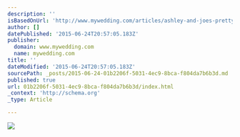 ```yaml
---
description: ''
isBasedOnUrl: 'http://www.mywedding.com/articles/ashley-and-joes-pretty-church-wedding-by-jeffrey-and-julia-woods-photography/'
author: []
datePublished: '2015-06-24T20:57:05.183Z'
publisher:
  domain: www.mywedding.com
  name: mywedding.com
title: ''
dateModified: '2015-06-24T20:57:05.183Z'
sourcePath: _posts/2015-06-24-01b2206f-5031-4ec9-8bca-f804da7b6b3d.md
published: true
url: 01b2206f-5031-4ec9-8bca-f804da7b6b3d/index.html
_context: 'http://schema.org'
_type: Article

---
```

![](http://static.mwsrc.net/articles/wp-content/gallery/ashley-joe/09-collage.jpg)